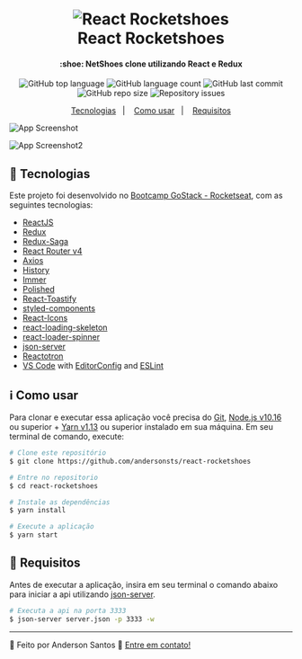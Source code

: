 <h1 align="center">
    <img alt="React Rocketshoes" src="https://res.cloudinary.com/andersonsts/image/upload/v1584465234/shoes_aez8ud.png" />
    <br />
    React Rocketshoes
</h1>

<h4 align="center">
  :shoe: NetShoes clone utilizando React e Redux
</h4>

<p align="center">
  <img alt="GitHub top language" src="https://img.shields.io/github/languages/top/andersonsts/react-rocketshoes">

  <img alt="GitHub language count" src="https://img.shields.io/github/languages/count/andersonsts/react-rocketshoes">

  <img alt="GitHub last commit" src="https://img.shields.io/github/last-commit/andersonsts/react-rocketshoes">

  <img alt="GitHub repo size" src="https://img.shields.io/github/repo-size/andersonsts/react-rocketshoes">  

  <img alt="Repository issues" src="https://img.shields.io/github/issues/andersonsts/react-rocketshoes">
</p>

<p align="center">
  <a href="#rocket-tecnologias">Tecnologias</a>&nbsp;&nbsp;&nbsp;|&nbsp;&nbsp;&nbsp;
  <a href="#information_source-como-usar">Como usar</a>&nbsp;&nbsp;&nbsp;|&nbsp;&nbsp;&nbsp;
  <a href="#bookmark_tabs-requisitos">Requisitos</a>
</p>

![App Screenshot](https://res.cloudinary.com/andersonsts/image/upload/v1584477440/home_ckrkdf.png)

![App Screenshot2](https://res.cloudinary.com/andersonsts/image/upload/v1584477440/cart_xgns8o.png)

## :rocket: Tecnologias

Este projeto foi desenvolvido no [Bootcamp GoStack - Rocketseat](https://rocketseat.com.br/bootcamp), com as seguintes tecnologias:

-  [ReactJS](https://reactjs.org/)
-  [Redux](https://redux.js.org/)
-  [Redux-Saga](https://redux-saga.js.org/)
-  [React Router v4](https://github.com/ReactTraining/react-router)
-  [Axios](https://github.com/axios/axios)
-  [History](https://www.npmjs.com/package/history)
-  [Immer](https://github.com/immerjs/immer)
-  [Polished](https://polished.js.org/)
-  [React-Toastify](https://fkhadra.github.io/react-toastify/)
-  [styled-components](https://www.styled-components.com/)
-  [React-Icons](https://react-icons.netlify.com/)
-  [react-loading-skeleton](https://github.com/dvtng/react-loading-skeleton)
-  [react-loader-spinner](https://github.com/mhnpd/react-loader-spinner)
-  [json-server](https://github.com/typicode/json-server)
-  [Reactotron](https://infinite.red/reactotron)
-  [VS Code][vc] with [EditorConfig][vceditconfig] and [ESLint][vceslint]

## :information_source: Como usar

Para clonar e executar essa aplicação você precisa do [Git](https://git-scm.com), [Node.js v10.16][nodejs] ou superior + [Yarn v1.13][yarn] ou superior instalado em sua máquina. Em seu terminal de comando, execute:

```bash
# Clone este repositório
$ git clone https://github.com/andersonsts/react-rocketshoes

# Entre no repositorio
$ cd react-rocketshoes

# Instale as dependências
$ yarn install

# Execute a aplicação
$ yarn start
```

## :bookmark_tabs: Requisitos
Antes de executar a aplicação, insira em seu terminal o comando abaixo para iniciar
a api utilizando [json-server](https://github.com/typicode/json-server).

```bash
# Executa a api na porta 3333
$ json-server server.json -p 3333 -w 

```

---

:rocket: Feito por Anderson Santos :wave: [Entre em contato!](https://www.linkedin.com/in/andersonst-dev)


[nodejs]: https://nodejs.org/
[yarn]: https://yarnpkg.com/
[vc]: https://code.visualstudio.com/
[vceditconfig]: https://marketplace.visualstudio.com/items?itemName=EditorConfig.EditorConfig
[vceslint]: https://marketplace.visualstudio.com/items?itemName=dbaeumer.vscode-eslint


